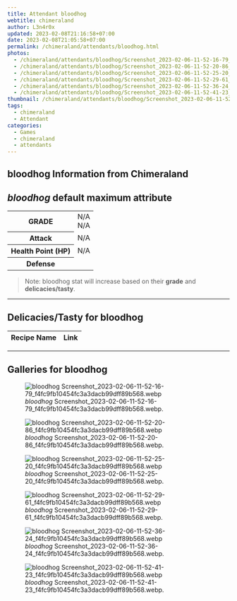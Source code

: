 ```yaml
---
title: Attendant bloodhog
webtitle: chimeraland
author: L3n4r0x
updated: 2023-02-08T21:16:58+07:00
date: 2023-02-08T21:05:58+07:00
permalink: /chimeraland/attendants/bloodhog.html
photos:
  - /chimeraland/attendants/bloodhog/Screenshot_2023-02-06-11-52-16-79_f4fc9fb10454fc3a3dacb99dff89b568.webp
  - /chimeraland/attendants/bloodhog/Screenshot_2023-02-06-11-52-20-86_f4fc9fb10454fc3a3dacb99dff89b568.webp
  - /chimeraland/attendants/bloodhog/Screenshot_2023-02-06-11-52-25-20_f4fc9fb10454fc3a3dacb99dff89b568.webp
  - /chimeraland/attendants/bloodhog/Screenshot_2023-02-06-11-52-29-61_f4fc9fb10454fc3a3dacb99dff89b568.webp
  - /chimeraland/attendants/bloodhog/Screenshot_2023-02-06-11-52-36-24_f4fc9fb10454fc3a3dacb99dff89b568.webp
  - /chimeraland/attendants/bloodhog/Screenshot_2023-02-06-11-52-41-23_f4fc9fb10454fc3a3dacb99dff89b568.webp
thumbnail: /chimeraland/attendants/bloodhog/Screenshot_2023-02-06-11-52-16-79_f4fc9fb10454fc3a3dacb99dff89b568.webp
tags:
  - chimeraland
  - Attendant
categories:
  - Games
  - chimeraland
  - attendants
---
```


<link
  rel="stylesheet"
  href="https://rawcdn.githack.com/dimaslanjaka/Web-Manajemen/870a349/css/bootstrap-5-3-0-alpha3-wrapper.css"
/>
<section id="bootstrap-wrapper">
  <div data-bs-theme="dark">
    <h2>bloodhog Information from Chimeraland</h2>
    <h2 id="attribute"><i>bloodhog</i> default maximum attribute</h2>
    <div class="row">
      <div class="col mb-2">
        <div class="card">
          <div class="card-body">
            <table>
              <tr>
                <th>GRADE</th>
                <td>N/A <br />N/A</td>
              </tr>
              <tr>
                <th>Attack</th>
                <td>N/A</td>
              </tr>
              <tr>
                <th>Health Point (HP)</th>
                <td>N/A</td>
              </tr>
              <tr>
                <th>Defense</th>
                <td></td>
              </tr>
            </table>
          </div>
        </div>
      </div>
    </div>
    <blockquote class="bd-callout bd-callout-warning">
      Note: bloodhog stat will increase based on their <b>grade</b> and
      <b>delicacies/tasty</b>.
    </blockquote>
    <hr />
    <h2 id="delicacies">Delicacies/Tasty for bloodhog</h2>
    <div class="card">
      <div class="card-body">
        <div class="table-responsive">
          <table class="table table-striped">
            <thead>
              <tr>
                <th>Recipe Name</th>
                <th>Link</th>
              </tr>
            </thead>
            <tbody></tbody>
          </table>
        </div>
      </div>
    </div>
    <hr />
    <div id="gallery">
      <h2>Galleries for bloodhog</h2>
      <div class="row">
        <div class="col-lg-6 col-12">
          <figure>
            <img
              src="https://www.webmanajemen.com/chimeraland/attendants/bloodhog/Screenshot_2023-02-06-11-52-16-79_f4fc9fb10454fc3a3dacb99dff89b568.webp"
              alt="bloodhog Screenshot_2023-02-06-11-52-16-79_f4fc9fb10454fc3a3dacb99dff89b568.webp"
            />
            <figcaption style="word-wrap: break-word">
              <i>bloodhog</i>
              Screenshot_2023-02-06-11-52-16-79_f4fc9fb10454fc3a3dacb99dff89b568.webp.
            </figcaption>
          </figure>
        </div>
        <div class="col-lg-6 col-12">
          <figure>
            <img
              src="https://www.webmanajemen.com/chimeraland/attendants/bloodhog/Screenshot_2023-02-06-11-52-20-86_f4fc9fb10454fc3a3dacb99dff89b568.webp"
              alt="bloodhog Screenshot_2023-02-06-11-52-20-86_f4fc9fb10454fc3a3dacb99dff89b568.webp"
            />
            <figcaption style="word-wrap: break-word">
              <i>bloodhog</i>
              Screenshot_2023-02-06-11-52-20-86_f4fc9fb10454fc3a3dacb99dff89b568.webp.
            </figcaption>
          </figure>
        </div>
        <div class="col-lg-6 col-12">
          <figure>
            <img
              src="https://www.webmanajemen.com/chimeraland/attendants/bloodhog/Screenshot_2023-02-06-11-52-25-20_f4fc9fb10454fc3a3dacb99dff89b568.webp"
              alt="bloodhog Screenshot_2023-02-06-11-52-25-20_f4fc9fb10454fc3a3dacb99dff89b568.webp"
            />
            <figcaption style="word-wrap: break-word">
              <i>bloodhog</i>
              Screenshot_2023-02-06-11-52-25-20_f4fc9fb10454fc3a3dacb99dff89b568.webp.
            </figcaption>
          </figure>
        </div>
        <div class="col-lg-6 col-12">
          <figure>
            <img
              src="https://www.webmanajemen.com/chimeraland/attendants/bloodhog/Screenshot_2023-02-06-11-52-29-61_f4fc9fb10454fc3a3dacb99dff89b568.webp"
              alt="bloodhog Screenshot_2023-02-06-11-52-29-61_f4fc9fb10454fc3a3dacb99dff89b568.webp"
            />
            <figcaption style="word-wrap: break-word">
              <i>bloodhog</i>
              Screenshot_2023-02-06-11-52-29-61_f4fc9fb10454fc3a3dacb99dff89b568.webp.
            </figcaption>
          </figure>
        </div>
        <div class="col-lg-6 col-12">
          <figure>
            <img
              src="https://www.webmanajemen.com/chimeraland/attendants/bloodhog/Screenshot_2023-02-06-11-52-36-24_f4fc9fb10454fc3a3dacb99dff89b568.webp"
              alt="bloodhog Screenshot_2023-02-06-11-52-36-24_f4fc9fb10454fc3a3dacb99dff89b568.webp"
            />
            <figcaption style="word-wrap: break-word">
              <i>bloodhog</i>
              Screenshot_2023-02-06-11-52-36-24_f4fc9fb10454fc3a3dacb99dff89b568.webp.
            </figcaption>
          </figure>
        </div>
        <div class="col-lg-6 col-12">
          <figure>
            <img
              src="https://www.webmanajemen.com/chimeraland/attendants/bloodhog/Screenshot_2023-02-06-11-52-41-23_f4fc9fb10454fc3a3dacb99dff89b568.webp"
              alt="bloodhog Screenshot_2023-02-06-11-52-41-23_f4fc9fb10454fc3a3dacb99dff89b568.webp"
            />
            <figcaption style="word-wrap: break-word">
              <i>bloodhog</i>
              Screenshot_2023-02-06-11-52-41-23_f4fc9fb10454fc3a3dacb99dff89b568.webp.
            </figcaption>
          </figure>
        </div>
      </div>
    </div>
  </div>
</section>